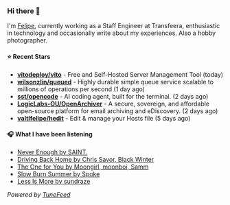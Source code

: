 ### Hi there 👋

I'm [Felipe](https://felipevm.com), currently working as a Staff Engineer at Transfeera, enthusiastic in technology and occasionally write about my experiences. Also a hobby photographer.

#### ⭐ Recent Stars
- **[vitodeploy/vito](https://github.com/vitodeploy/vito)** - Free and Self-Hosted  Server Management Tool (today)
- **[wilsonzlin/queued](https://github.com/wilsonzlin/queued)** - Highly durable simple queue service scalable to millions of operations per second (1 day ago)
- **[sst/opencode](https://github.com/sst/opencode)** - AI coding agent, built for the terminal. (2 days ago)
- **[LogicLabs-OU/OpenArchiver](https://github.com/LogicLabs-OU/OpenArchiver)** - A secure, sovereign, and affordable open-source platform for email archiving and eDiscovery. (2 days ago)
- **[valtlfelipe/hedit](https://github.com/valtlfelipe/hedit)** - Edit &amp; manage your Hosts file (5 days ago)

#### 🎧 What I have been listening
- [Never Enough by SAINT.](https://open.spotify.com/track/1OInvIEVgaw21cqxbzwktq)
- [Driving Back Home by Chris Savor, Black Winter](https://open.spotify.com/track/3pUskOHgaEdQhz4hPvGXEx)
- [The One for You by Moongirl, moonboi, Samm](https://open.spotify.com/track/4q144CJd84LOxT425juJ1U)
- [Slow Burn Summer by Spoke](https://open.spotify.com/track/4GoLJa9qoKFvSpBBOXNPGd)
- [Less Is More by sundraze](https://open.spotify.com/track/6b6HqR4MWfm39ggME4uhp1)

_Powered by [TuneFeed](https://tunefeed.app?ref=github.com)_
